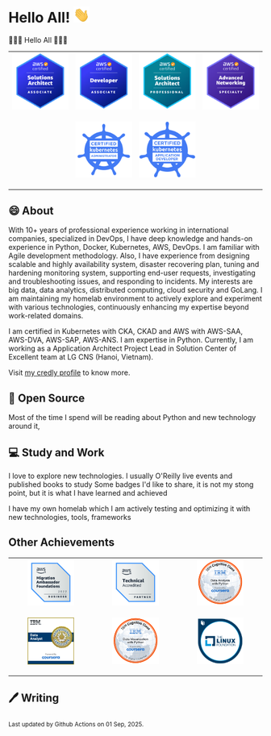 # Hello All! <img src="assets/wave.gif" width="32px" alt="">

👋👋👋 Hello All 👋👋👋

<table>
    <tr>
        <td><img src="assets/aws-saa.png" style="margin-bottom:16px;" alt=""></td>
        <td><img src="assets/aws-dva.png" style="margin-bottom:16px;" alt=""></td>
        <td><img src="assets/aws-sap.png" style="margin-bottom:16px;" alt=""></td>
        <td><img src="assets/aws-ans.png" style="margin-bottom:16px;" alt=""></td>
    </tr>
    <tr>
        <td></td>
        <td><img src="assets/cka.png" style="margin-bottom:16px;" alt=""></td>
        <td><img src="assets/ckad.png" style="margin-bottom:16px;" alt=""></td>
        <td></td>
    </tr>
</table>

## 😄 About

With 10+ years of professional experience working in international companies, specialized in DevOps, I have deep knowledge and hands-on experience in Python, Docker, Kubernetes, AWS, DevOps. I am familiar with Agile development methodology. Also, I have experience from designing scalable and highly availability system, disaster recovering plan, tuning and hardening monitoring system, supporting end-user requests, investigating and troubleshooting issues, and responding to incidents. My interests are big data, data analytics, distributed computing, cloud security and GoLang. I am maintaining my homelab environment to actively explore and experiment with various technologies, continuously enhancing my expertise beyond work-related domains.

I am certified in Kubernetes with CKA, CKAD and AWS with AWS-SAA, AWS-DVA, AWS-SAP, AWS-ANS. I am expertise in Python. Currently, I am working as a Application Architect Project Lead in Solution Center of Excellent team at LG CNS (Hanoi, Vietnam).

Visit [my credly profile](https://www.credly.com/users/duy-chu/badges) to know more.

## 🙏 Open Source

Most of the time I spend will be reading about Python and new technology around it,

## 💻 Study and Work

I love to explore new technologies. I usually O'Reilly live events and published books to study
Some badges I'd like to share, it is not my stong point, but it is what I have learned and achieved

I have my own homelab which I am actively testing and optimizing it with new technologies, tools, frameworks

## Other Achievements

<table>
    <tr>
        <td style="text-align: center; vertical-align: middle;"><img width=60% src="assets/aws-maf.png" style="margin-bottom:16px;" alt=""></td>
        <td style="text-align: center; vertical-align: middle;"><img width=60% src="assets/aws-ta.png" style="margin-bottom:16px;" alt=""></td>
        <td style="text-align: center; vertical-align: middle;"><img width=60% src="assets/ibm-dawp.png" style="margin-bottom:16px;" alt=""></td>
    </tr>
    <tr>
        <td style="text-align: center; vertical-align: middle;"><img width=60% src="assets/ibm-da.png" style="margin-bottom:16px;" alt=""></td>
        <td style="text-align: center; vertical-align: middle;"><img width=60% src="assets/ibm-dvp.png" style="margin-bottom:16px;" alt=""></td>
        <td style="text-align: center; vertical-align: middle;"><img width=60% src="assets/lf-ke.png" style="margin-bottom:16px;" alt=""></td>
    </tr>

</table>

## 🖊️ Writing

<sub>Last updated by Github Actions on 01 Sep, 2025.</sub>